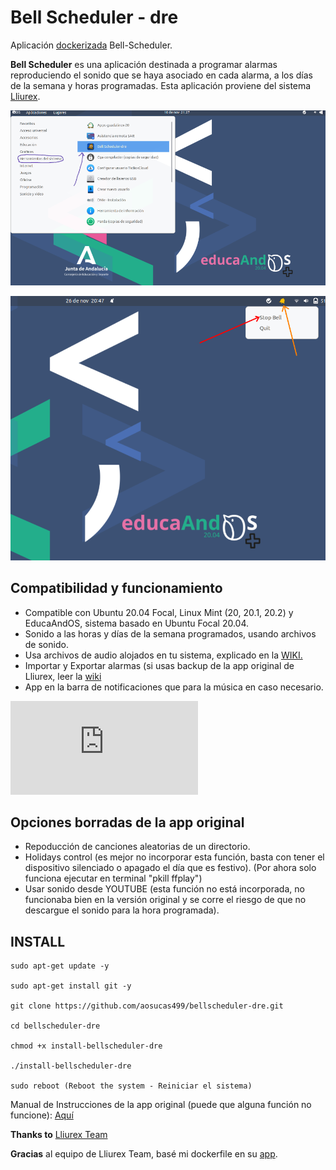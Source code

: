 # Bell Scheduler - dre

Aplicación [dockerizada](https://www.docker.com/) Bell-Scheduler. 

**Bell Scheduler** es una aplicación destinada a programar alarmas reproduciendo el sonido que se haya asociado en cada alarma, a los días de la semana y horas programadas.
Esta aplicación proviene del sistema [Lliurex](https://portal.edu.gva.es/lliurex/va/descarregues/).

![](https://github.com/aosucas499/bellscheduler-dre/raw/main/icons/bellscheduler-place.png)

![](https://github.com/aosucas499/bellscheduler-dre/raw/main/bellscheduler-dre-appindicator/screenshot.png)

## Compatibilidad y funcionamiento
+ Compatible con Ubuntu 20.04 Focal, Linux Mint (20, 20.1, 20.2) y EducaAndOS, sistema basado en Ubuntu Focal 20.04.
+ Sonido a las horas y días de la semana programados, usando archivos de sonido.
+ Usa archivos de audio alojados en tu sistema, explicado en la [WIKI.](https://github.com/aosucas499/bellscheduler-dre/wiki/Usar-archivos-de-audio-con-el-programa)
+ Importar y Exportar alarmas (si usas backup de la app original de Lliurex, leer la [wiki](https://github.com/aosucas499/bellscheduler-dre/wiki/Exportar-alarmas-de-la-app-original-de-lliurex)
+ App en la barra de notificaciones que para la música en caso necesario.

![](http://wiki.lliurex.net/tiki-download_file.php?fileId=2481&display)

## Opciones borradas de la app original
+ Repoducción de canciones aleatorias de un directorio.
+ Holidays control (es mejor no incorporar esta función, basta con tener el dispositivo silenciado o apagado el día que es festivo).
 (Por ahora solo funciona ejecutar en terminal "pkill ffplay")
+ Usar sonido desde YOUTUBE (esta función no está incorporada, no funcionaba bien en la versión original y se corre el riesgo de que no descargue el sonido para la hora programada).

## INSTALL

    sudo apt-get update -y
    
    sudo apt-get install git -y

    git clone https://github.com/aosucas499/bellscheduler-dre.git

    cd bellscheduler-dre
    
    chmod +x install-bellscheduler-dre

    ./install-bellscheduler-dre
    
    sudo reboot (Reboot the system - Reiniciar el sistema)

Manual de Instrucciones de la app original (puede que alguna función no funcione): [Aquí](https://github.com/aosucas499/bellscheduler-dre/raw/docker-xenial/manual%20de%20Bell%20Scheduler-alarmas%20del%20cole.pdf)

<b>Thanks to</b> [Lliurex Team](https://portal.edu.gva.es/lliurex/va/) 

<b>Gracias</b> al equipo de Lliurex Team, basé mi dockerfile en su [app](http://wiki.lliurex.net/tiki-index.php?page=Bell+Scheduler).

